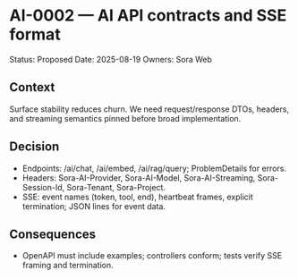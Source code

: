 # AI-0002 — AI API contracts and SSE format

Status: Proposed
Date: 2025-08-19
Owners: Sora Web

## Context

Surface stability reduces churn. We need request/response DTOs, headers, and streaming semantics pinned before broad implementation.

## Decision

- Endpoints: /ai/chat, /ai/embed, /ai/rag/query; ProblemDetails for errors.
- Headers: Sora-AI-Provider, Sora-AI-Model, Sora-AI-Streaming, Sora-Session-Id, Sora-Tenant, Sora-Project.
- SSE: event names (token, tool, end), heartbeat frames, explicit termination; JSON lines for event data.

## Consequences

- OpenAPI must include examples; controllers conform; tests verify SSE framing and termination.
